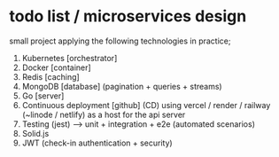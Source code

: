# todo list / microservices design

small project applying the following technologies in practice;

1. Kubernetes [orchestrator]
2. Docker [container]
3. Redis [caching]
4. MongoDB [database] (pagination + queries + streams)
5. Go [server]
6. Continuous deployment [github] (CD) using vercel / render / railway (~linode / netlify) as a host for the api server
7. Testing (jest) --> unit + integration + e2e (automated scenarios)
8. Solid.js
9. JWT (check-in authentication + security)
